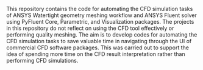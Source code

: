 This repository contains the code for automating the CFD simulation tasks of ANSYS Watertight geometry meshing workflow and ANSYS Fluent solver using PyFluent Core, Parametric, and Visualization packages. 
The projects in this repository do not reflect on using the CFD tool effectively or performing quality meshing. 
The aim is to develop codes for automating the CFD simulation tasks to save valuable time in navigating through the UI of commercial CFD software packages.
This was carried out to support the idea of spending more time on the CFD result interpretation rather than performing CFD simulations.  
